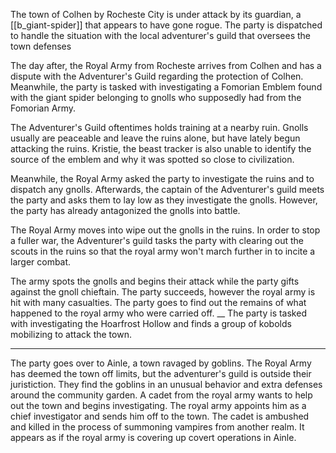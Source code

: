 The town of Colhen by Rocheste City is under attack by its guardian, a [[b_giant-spider]] that appears to have gone rogue. The party is dispatched to handle the situation with the local adventurer's guild that oversees the town defenses

The day after, the Royal Army from Rocheste arrives from Colhen and has a dispute with the Adventurer's Guild regarding the protection of Colhen. Meanwhile, the party is tasked with investigating a Fomorian Emblem  found with the giant spider belonging to gnolls who supposedly had from the Fomorian Army. 

The Adventurer's Guild oftentimes holds training at a nearby ruin. Gnolls usually are peaceable and leave the ruins alone, but have lately begun attacking the ruins. Kristie, the beast tracker is also unable to identify the source of the emblem and why it was spotted so close to civilization.

Meanwhile, the Royal Army asked the party to investigate the ruins and to dispatch any gnolls. Afterwards, the captain of the Adventurer's guild meets the party and asks them to lay low as they investigate the gnolls. However, the party has already antagonized the gnolls into battle.

The Royal Army moves into wipe out the gnolls in the ruins. In order to stop a fuller war, the Adventurer's guild tasks the party with clearing out the scouts in the ruins so that the royal army won't march further in to incite a larger combat.

The army spots the gnolls and begins their attack while the party gifts against the gnoll chieftain. The party succeeds, however the royal army is hit with many casualties. The party goes to find out the remains of what happened to the royal army who were carried off. 
__
The party is tasked with investigating the Hoarfrost Hollow and finds a group of kobolds mobilizing to attack the town. 
___
The party goes over to Ainle, a town ravaged by goblins. The Royal Army has deemed the town off limits, but the adventurer's guild is outside their juristiction. They find the goblins in an unusual behavior and extra defenses around the community garden. A cadet from the royal army wants to help out the town and begins investigating. The royal army appoints him as a chief investigator and sends him off to the town. The cadet is ambushed and killed in the process of summoning vampires from another realm. It appears as if the royal army is covering up covert operations in Ainle. 